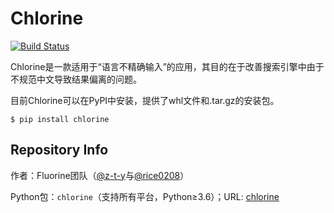 # Chlorine

[![Build Status](https://img.shields.io/endpoint.svg?url=https%3A%2F%2Factions-badge.atrox.dev%2Frice0208%2Fchlorine%2Fbadge&style=flat)](https://actions-badge.atrox.dev/rice0208/chlorine/goto)

Chlorine是一款适用于“语言不精确输入”的应用，其目的在于改善搜索引擎中由于不规范中文导致结果偏离的问题。

目前Chlorine可以在PyPI中安装，提供了whl文件和.tar.gz的安装包。

```shell
$ pip install chlorine
```

## Repository Info

作者：Fluorine团队（[@z-t-y](https://github.com/z-t-y)与[@rice0208](https://github.com/rice0208)）

Python包：`chlorine`（支持所有平台，Python≥3.6）；URL: [chlorine](https://pypi.org/project/chlorine)
